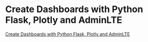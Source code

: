 # Create Dashboards with Python Flask, Plotly and AdminLTE
[Create Dashboards with Python Flask, Plotly and AdminLTE](https://aiwithcloud.com/2022/09/19/create_dashboards_with_python_flask_plotly_and_adminlte/)